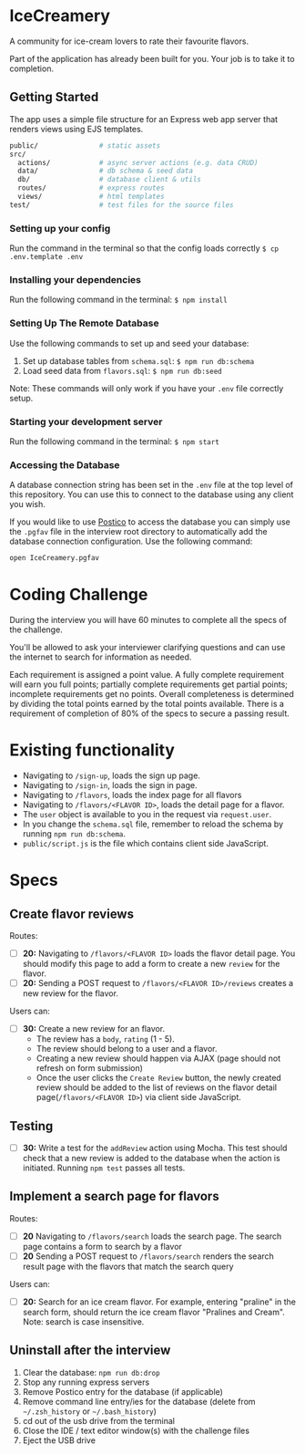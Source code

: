 # IceCreamery

A community for ice-cream lovers to rate their favourite flavors.

Part of the application has already been built for you. Your job is to take it to completion.

## Getting Started

The app uses a simple file structure for an Express web app server that renders views using EJS templates.

```sh
public/               # static assets
src/
  actions/            # async server actions (e.g. data CRUD)
  data/               # db schema & seed data
  db/                 # database client & utils
  routes/             # express routes
  views/              # html templates
test/                 # test files for the source files
```

### Setting up your config

Run the command in the terminal so that the config loads correctly
`$ cp .env.template .env`

### Installing your dependencies

Run the following command in the terminal:
`$ npm install`

### Setting Up The Remote Database

Use the following commands to set up and seed your database:

1. Set up database tables from `schema.sql`: `$ npm run db:schema`
1. Load seed data from `flavors.sql`: `$ npm run db:seed`

Note: These commands will only work if you have your `.env` file correctly setup.

### Starting your development server

Run the following command in the terminal:
`$ npm start`


### Accessing the Database

A database connection string has been set in the `.env` file at the top level of this repository. You can use this to connect to the database using any client you wish.

If you would like to use [Postico](https://eggerapps.at/postico) to access the database you can simply use the `.pgfav` file in the interview root directory to automatically add the database connection configuration. Use the following command:

```sh
open IceCreamery.pgfav
```


# Coding Challenge

During the interview you will have 60 minutes to complete all the specs of the challenge.

You'll be allowed to ask your interviewer clarifying questions and can use the internet to search for information as needed.

Each requirement is assigned a point value. A fully complete requirement will earn you full points; partially complete requirements get partial points; incomplete requirements get no points. Overall completeness is determined by dividing the total points earned by the total points available. There is a requirement of completion of 80% of the specs to secure a passing result.

# Existing functionality

- Navigating to `/sign-up`, loads the sign up page.
- Navigating to `/sign-in`, loads the sign in page.
- Navigating to `/flavors`, loads the index page for all flavors
- Navigating to `/flavors/<FLAVOR ID>`, loads the detail page for a flavor.
- The `user` object is available to you in the request via `request.user`.
- In you change the `schema.sql` file, remember to reload the schema by running `npm run db:schema`.
- `public/script.js` is the file which contains client side JavaScript.

# Specs

## Create flavor reviews

Routes:
- [ ] __20:__ Navigating to `/flavors/<FLAVOR ID>` loads the flavor detail page. You should modify this page to add a form to create a new `review` for the flavor.
- [ ] __20:__ Sending a POST request to `/flavors/<FLAVOR ID>/reviews` creates a new review for the flavor.

Users can:
- [ ] __30:__ Create a new review for an flavor.
  - The review has a `body`, `rating` (1 - 5).
  - The review should belong to a user and a flavor.
  - Creating a new review should happen via AJAX (page should not refresh on form submission)
  - Once the user clicks the `Create Review` button, the newly created review should be added to the list of reviews on the flavor detail page(`/flavors/<FLAVOR ID>`) via client side JavaScript.

## Testing

- [ ] __30:__ Write a test for the `addReview` action using Mocha. This test should check that a new review is added to the database when the action is initiated. Running `npm test` passes all tests.

## Implement a search page for flavors

Routes:
- [ ] __20__ Navigating to `/flavors/search` loads the search page. The search page contains a form to search by a flavor
- [ ] __20__ Sending a POST request to `/flavors/search` renders the search result page with the flavors that match the search query

Users can:
- [ ] __20:__ Search for an ice cream flavor. For example, entering "praline" in the search form, should return the ice cream flavor "Pralines and Cream". Note: search is case insensitive.

## Uninstall after the interview

1. Clear the database: `npm run db:drop`
2. Stop any running express servers
3. Remove Postico entry for the database (if applicable)
4. Remove command line entry/ies for the database (delete from `~/.zsh_history` or `~/.bash_history`)
5. cd out of the usb drive from the terminal
6. Close the IDE / text editor window(s) with the challenge files
7. Eject the USB drive
